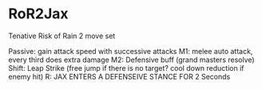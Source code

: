 # RoR2Jax

Tenative Risk of Rain 2 move set

Passive: gain attack speed with successive attacks
M1: melee auto attack, every third does extra damage
M2: Defensive buff (grand masters resolve)
Shift: Leap Strike (free jump if there is no target? cool down reduction if enemy hit)
R: JAX ENTERS A DEFENSEIVE STANCE FOR 2 Seconds
